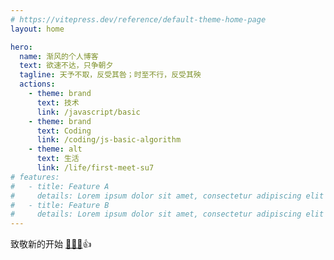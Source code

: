 ```yaml
---
# https://vitepress.dev/reference/default-theme-home-page
layout: home

hero:
  name: 渐风的个人博客
  text: 欲速不达，只争朝夕
  tagline: 天予不取，反受其咎；时至不行，反受其殃
  actions:
    - theme: brand
      text: 技术
      link: /javascript/basic
    - theme: brand
      text: Coding
      link: /coding/js-basic-algorithm
    - theme: alt
      text: 生活
      link: /life/first-meet-su7
# features:
#   - title: Feature A
#     details: Lorem ipsum dolor sit amet, consectetur adipiscing elit
#   - title: Feature B
#     details: Lorem ipsum dolor sit amet, consectetur adipiscing elit
---
```


致敬新的开始
<a :class="$style.interview" href="https://www.hjfrun.com/interview/" target="_blank" rel="noreferrer">🫡🫡🫡</a>👍

<style module>
.interview {
  text-decoration: none !important;
}

</style>
